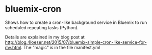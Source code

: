 # bluemix-cron
Shows how to create a cron-like background service in Bluemix to run scheduled repeating tasks (Python).

Details are explained in my blog post at http://blog.4loeser.net/2015/07/bluemix-simple-cron-like-service-for-my.html. The "magic" is in the file manifest.yml
